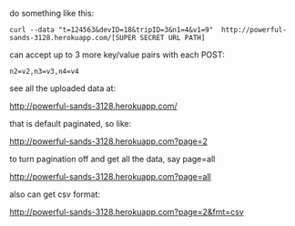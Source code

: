 do something like this:

    curl --data "t=124563&devID=18&tripID=3&n1=4&v1=9"  http://powerful-sands-3128.herokuapp.com/[SUPER SECRET URL PATH]

can accept up to 3 more key/value pairs with each POST:

    n2=v2,n3=v3,n4=v4

see all the uploaded data at:

<http://powerful-sands-3128.herokuapp.com/>

that is default paginated, so like:

<http://powerful-sands-3128.herokuapp.com?page=2>

to turn pagination off and get all the data, say page=all

<http://powerful-sands-3128.herokuapp.com?page=all>

also can get csv format:

<http://powerful-sands-3128.herokuapp.com?page=2&fmt=csv>
